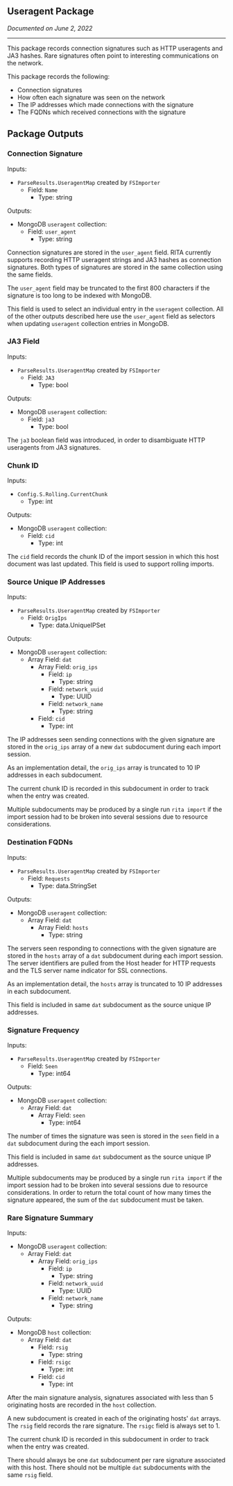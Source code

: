 ## Useragent Package

*Documented on June 2, 2022*

---

This package records connection signatures such as HTTP useragents and JA3 hashes. Rare signatures often point to interesting communications on the network. 

This package records the following:
- Connection signatures
- How often each signature was seen on the network
- The IP addresses which made connections with the signature
- The FQDNs which received connections with the signature

## Package Outputs 

### Connection Signature
Inputs:
- `ParseResults.UseragentMap` created by `FSImporter`
    - Field: `Name`
        - Type: string

Outputs:
- MongoDB `useragent` collection:
    - Field: `user_agent`
        - Type: string

Connection signatures are stored in the `user_agent` field. RITA currently supports recording HTTP useragent strings and JA3 hashes as connection signatures. Both types of signatures are stored in the same collection using the same fields.

The `user_agent` field may be truncated to the first 800 characters if the signature is too long to be indexed with MongoDB.

This field is used to select an individual entry in the `useragent` collection. All of the other outputs described here use the `user_agent` field as selectors when updating `useragent` collection entries in MongoDB.

### JA3 Field
Inputs:
- `ParseResults.UseragentMap` created by `FSImporter`
    - Field: `JA3`
        - Type: bool

Outputs:
- MongoDB `useragent` collection:
    - Field: `ja3`
        - Type: bool

The `ja3` boolean field was introduced, in order to disambiguate HTTP useragents from JA3 signatures.

### Chunk ID
Inputs: 
- `Config.S.Rolling.CurrentChunk`
    - Type: int

Outputs:
- MongoDB `useragent` collection:
    - Field: `cid`
        - Type: int

The `cid` field records the chunk ID of the import session in which this host document was last updated. This field is used to support rolling imports.

### Source Unique IP Addresses
Inputs:
- `ParseResults.UseragentMap` created by `FSImporter`
    - Field: `OrigIps`
        - Type: data.UniqueIPSet

Outputs:
- MongoDB `useragent` collection:
    - Array Field: `dat`
        - Array Field: `orig_ips`
            - Field: `ip`
                - Type: string
            - Field: `network_uuid`
                - Type: UUID
            - Field: `network_name`
                - Type: string
        - Field: `cid`
            - Type: int

The IP addresses seen sending connections with the given signature are stored in the `orig_ips` array of a new `dat` subdocument during each import session.

As an implementation detail, the `orig_ips` array is truncated to 10 IP addresses in each subdocument.

The current chunk ID is recorded in this subdocument in order to track when the entry was created.

Multiple subdocuments may be produced by a single run `rita import` if the import session had to be broken into several sessions due to resource considerations.

### Destination FQDNs
Inputs:
- `ParseResults.UseragentMap` created by `FSImporter`
    - Field: `Requests`
        - Type: data.StringSet

Outputs:
- MongoDB `useragent` collection:
    - Array Field: `dat`
        - Array Field: `hosts`
            - Type: string

The servers seen responding to connections with the given signature are stored in the `hosts` array of a `dat` subdocument during each import session. The server identifiers are pulled from the Host header for HTTP requests and the TLS server name indicator for SSL connections.

As an implementation detail, the `hosts` array is truncated to 10 IP addresses in each subdocument.

This field is included in same `dat` subdocument as the source unique IP addresses.

### Signature Frequency
Inputs:
- `ParseResults.UseragentMap` created by `FSImporter`
    - Field: `Seen`
        - Type: int64

Outputs:
- MongoDB `useragent` collection:
    - Array Field: `dat`
        - Array Field: `seen`
            - Type: int64

The number of times the signature was seen is stored in the `seen` field in a `dat` subdocument during the each import session.

This field is included in same `dat` subdocument as the source unique IP addresses.

Multiple subdocuments may be produced by a single run `rita import` if the import session had to be broken into several sessions due to resource considerations. In order to return the total count of how many times the signature appeared, the sum of the `dat` subdocument must be taken.

### Rare Signature Summary

Inputs:
- MongoDB `useragent` collection:
    - Array Field: `dat`
        - Array Field: `orig_ips`
            - Field: `ip`
                - Type: string
            - Field: `network_uuid`
                - Type: UUID
            - Field: `network_name`
                - Type: string

Outputs:
- MongoDB `host` collection:
    - Array Field: `dat`
        - Field: `rsig`
            - Type: string
        - Field: `rsigc`
            - Type: int
        - Field: `cid`
            - Type: int

After the main signature analysis, signatures associated with less than 5 originating hosts are recorded in the `host` collection.

A new subdocument is created in each of the originating hosts' `dat` arrays. The `rsig` field records the rare signature. The `rsigc` field is always set to 1.

The current chunk ID is recorded in this subdocument in order to track when the entry was created.

There should always be one `dat` subdocument per rare signature associated with this host. There should not be multiple `dat` subdocuments with the same `rsig` field.